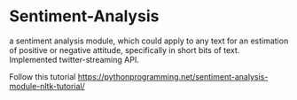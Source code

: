 # Sentiment-Analysis

a sentiment analysis module, which could apply to any text for an estimation of positive or negative attitude, specifically in short bits of text. Implemented twitter-streaming API.

Follow this tutorial https://pythonprogramming.net/sentiment-analysis-module-nltk-tutorial/
